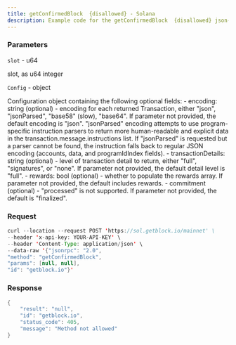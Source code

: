 ```yaml
---
title: getConfirmedBlock  {disallowed} - Solana
description: Example code for the getConfirmedBlock  {disallowed} json-rpc method. Сomplete guide on how to use getConfirmedBlock  {disallowed} json-rpc in GetBlock.io Web3 documentation.
---
```


### Parameters


`slot` - u64

slot, as u64 integer

`Config` - object

Configuration object containing the following optional fields: -
encoding: string (optional) - encoding for each returned Transaction,
either "json", "jsonParsed", "base58" (slow), "base64". If parameter not
provided, the default encoding is "json". "jsonParsed" encoding attempts
to use program-specific instruction parsers to return more
human-readable and explicit data in the transaction.message.instructions
list. If "jsonParsed" is requested but a parser cannot be found, the
instruction falls back to regular JSON encoding (accounts, data, and
programIdIndex fields). - transactionDetails: string (optional) - level
of transaction detail to return, either "full", "signatures", or "none".
If parameter not provided, the default detail level is "full". -
rewards: bool (optional) - whether to populate the rewards array. If
parameter not provided, the default includes rewards. - commitment
(optional) - "processed" is not supported. If parameter not provided,
the default is "finalized".

### Request

``` java
curl --location --request POST 'https://sol.getblock.io/mainnet' \ 
--header 'x-api-key: YOUR-API-KEY' \ 
--header 'Content-Type: application/json' \ 
--data-raw '{"jsonrpc": "2.0",
"method": "getConfirmedBlock",
"params": [null, null],
"id": "getblock.io"}'
```

###  Response

``` java
{
    "result": "null",
    "id": "getblock.io",
    "status_code": 405,
    "message": "Method not allowed"
}
```

